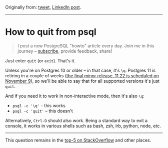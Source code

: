 Originally from: [tweet](https://twitter.com/samokhvalov/status/1715636738578845831), [LinkedIn post]().

---

# How to quit from psql

> I post a new PostgreSQL "howto" article every day. Join me in this
> journey – [subscribe](https://twitter.com/samokhvalov/), provide feedback, share!

Just enter `quit` (or `exit`). That's it.

Unless you're on Postgres 10 or older – in that case, it's `\q`. Postgres 11 is retiring in a couple of weeks ([the final
minor release, 11.22 is scheduled on November 9](https://postgresql.org/support/versioning/)), so we'll be able to say
that for all supported versions it's just `quit`.

And if you need it to work in non-interactive mode, then it's also `\q`:

- `psql -c '\q'` – this works
- `psql -c 'quit'` – this doesn't

Alternatively, `Ctrl-D` should also work. Being a standard way to exit a console, it works in various shells such as 
bash, zsh, irb, python, node, etc.

---

This question remains in the [top-5 on StackOverflow](https://stackoverflow.com/q/9463318/459391) and other places.
